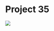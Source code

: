 # Project 35

<img src="https://raw.githubusercontent.com/salahkhenfer/AIJO/main/images/ai_strategy_and_implementation_plan-_final%20(2)-068.jpg" >
